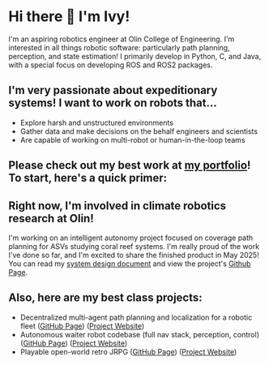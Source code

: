 # Hi there 👋 I'm Ivy!

I'm an aspiring robotics engineer at Olin College of Engineering. I'm interested in all things robotic software: particularly path planning, perception, and state estimation! I primarily develop in Python, C, and Java, with a special focus on developing ROS and ROS2 packages.

## I'm very passionate about expeditionary systems! I want to work on robots that...

- Explore harsh and unstructured environments
- Gather data and make decisions on the behalf engineers and scientists
- Are capable of working on multi-robot or human-in-the-loop teams

## Please check out my best work at [my portfolio](https://imahncke.myportfolio.com/)! To start, here's a quick primer:

## Right now, I'm involved in climate robotics research at Olin!

I'm working on an intelligent autonomy project focused on coverage path planning for ASVs studying coral reef systems. I'm really proud of the work I've done so far, and I'm excited to share the finished product in May 2025!
You can read my [system design document](https://docs.google.com/document/d/1EQueDtxi3Mqqq7yS0Ds5HbZkS5oiRqB0dqToZ39L-A4/edit?tab=t.0#heading=h.9im9ss3zt7ig) and view the project's [Github Page](https://github.com/itannermahncke/fleet_robotics).

## Also, here are my best class projects:

- Decentralized multi-agent path planning and localization for a robotic fleet ([GitHub Page](https://github.com/itannermahncke/fleet_robotics)) ([Project Website](https://itannermahncke.github.io/fleet_robotics/))
- Autonomous waiter robot codebase (full nav stack, perception, control) ([GitHub Page](https://github.com/itannermahncke/pie_waiterbot)) ([Project Website](https://olincollege.github.io/pie-2024-03/waiterbot/))
- Playable open-world retro JRPG ([GitHub Page](https://github.com/olincollege/top-down-dungeon-crawler)) ([Project Website](https://olincollege.github.io/top-down-dungeon-crawler/))
